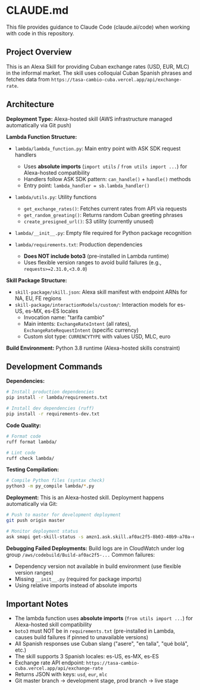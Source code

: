 # CLAUDE.md

This file provides guidance to Claude Code (claude.ai/code) when working with code in this repository.

## Project Overview

This is an Alexa Skill for providing Cuban exchange rates (USD, EUR, MLC) in the informal market. The skill uses colloquial Cuban Spanish phrases and fetches data from `https://tasa-cambio-cuba.vercel.app/api/exchange-rate`.

## Architecture

**Deployment Type:** Alexa-hosted skill (AWS infrastructure managed automatically via Git push)

**Lambda Function Structure:**
- `lambda/lambda_function.py`: Main entry point with ASK SDK request handlers
  - Uses **absolute imports** (`import utils` / `from utils import ...`) for Alexa-hosted compatibility
  - Handlers follow ASK SDK pattern: `can_handle()` + `handle()` methods
  - Entry point: `lambda_handler = sb.lambda_handler()`

- `lambda/utils.py`: Utility functions
  - `get_exchange_rates()`: Fetches current rates from API via requests
  - `get_random_greating()`: Returns random Cuban greeting phrases
  - `create_presigned_url()`: S3 utility (currently unused)

- `lambda/__init__.py`: Empty file required for Python package recognition

- `lambda/requirements.txt`: Production dependencies
  - **Does NOT include boto3** (pre-installed in Lambda runtime)
  - Uses flexible version ranges to avoid build failures (e.g., `requests>=2.31.0,<3.0.0`)

**Skill Package Structure:**
- `skill-package/skill.json`: Alexa skill manifest with endpoint ARNs for NA, EU, FE regions
- `skill-package/interactionModels/custom/`: Interaction models for es-US, es-MX, es-ES locales
  - Invocation name: "tarifa cambio"
  - Main intents: `ExchangeRateIntent` (all rates), `ExchangeRateRequestIntent` (specific currency)
  - Custom slot type: `CURRENCYTYPE` with values USD, MLC, euro

**Build Environment:** Python 3.8 runtime (Alexa-hosted skills constraint)

## Development Commands

**Dependencies:**
```bash
# Install production dependencies
pip install -r lambda/requirements.txt

# Install dev dependencies (ruff)
pip install -r requirements-dev.txt
```

**Code Quality:**
```bash
# Format code
ruff format lambda/

# Lint code
ruff check lambda/
```

**Testing Compilation:**
```bash
# Compile Python files (syntax check)
python3 -m py_compile lambda/*.py
```

**Deployment:**
This is an Alexa-hosted skill. Deployment happens automatically via Git:
```bash
# Push to master for development deployment
git push origin master

# Monitor deployment status
ask smapi get-skill-status -s amzn1.ask.skill.af0ac2f5-8b03-40b9-a70a-e82372ffb852
```

**Debugging Failed Deployments:**
Build logs are in CloudWatch under log group `/aws/codebuild/Build-af0ac2f5-...`
Common failures:
- Dependency version not available in build environment (use flexible version ranges)
- Missing `__init__.py` (required for package imports)
- Using relative imports instead of absolute imports

## Important Notes

- The lambda function uses **absolute imports** (`from utils import ...`) for Alexa-hosted skill compatibility
- `boto3` must NOT be in `requirements.txt` (pre-installed in Lambda, causes build failures if pinned to unavailable versions)
- All Spanish responses use Cuban slang ("asere", "en talla", "qué bolá", etc.)
- The skill supports 3 Spanish locales: es-US, es-MX, es-ES
- Exchange rate API endpoint: `https://tasa-cambio-cuba.vercel.app/api/exchange-rate`
- Returns JSON with keys: `usd`, `eur`, `mlc`
- Git master branch → development stage, prod branch → live stage
